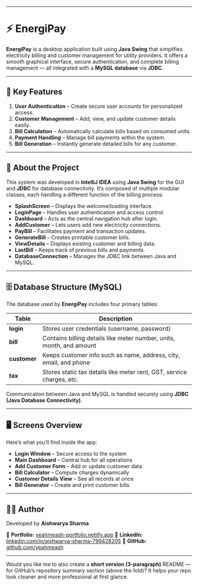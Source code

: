 

---

# ⚡ EnergiPay 

**EnergiPay** is a desktop application built using **Java Swing** that simplifies electricity billing and customer management for utility providers.
It offers a smooth graphical interface, secure authentication, and complete billing management — all integrated with a **MySQL database** via **JDBC**.

---

## 🚀 Key Features

1. **User Authentication** – Create secure user accounts for personalized access.
2. **Customer Management** – Add, view, and update customer details easily.
3. **Bill Calculation** – Automatically calculate bills based on consumed units.
4. **Payment Handling** – Manage bill payments within the system.
5. **Bill Generation** – Instantly generate detailed bills for any customer.

---

## 🧠 About the Project

This system was developed in **IntelliJ IDEA** using **Java Swing** for the GUI and **JDBC** for database connectivity.
It’s composed of multiple modular classes, each handling a different function of the billing process:

* **SplashScreen** – Displays the welcome/loading interface.
* **LoginPage** – Handles user authentication and access control.
* **Dashboard** – Acts as the central navigation hub after login.
* **AddCustomer** – Lets users add new electricity connections.
* **PayBill** – Facilitates payment and transaction updates.
* **GenerateBill** – Creates printable customer bills.
* **ViewDetails** – Displays existing customer and billing data.
* **LastBill** – Keeps track of previous bills and payments.
* **DatabaseConnection** – Manages the JDBC link between Java and MySQL.

---

## 🗄️ Database Structure (MySQL)

The database used by **EnergiPay** includes four primary tables:

| Table        | Description                                                           |
| ------------ | --------------------------------------------------------------------- |
| **login**    | Stores user credentials (username, password)                          |
| **bill**     | Contains billing details like meter number, units, month, and amount  |
| **customer** | Keeps customer info such as name, address, city, email, and phone     |
| **tax**      | Stores static tax details like meter rent, GST, service charges, etc. |

Communication between Java and MySQL is handled securely using **JDBC (Java Database Connectivity)**.

---

## 🖥️ Screens Overview

Here’s what you’ll find inside the app:

* **Login Window** – Secure access to the system
* **Main Dashboard** – Central hub for all operations
* **Add Customer Form** – Add or update customer data
* **Bill Calculator** – Compute charges dynamically
* **Customer Details View** – See all records at once
* **Bill Generator** – Create and print customer bills

---

## 🧑‍💻 Author

Developed by **Aishwarya Sharma**

🔗 **Portfolio:** [yeahmeash-portfolio.netlify.app](https://yeahmeash-portfolio.netlify.app)
💼 **LinkedIn:** [linkedin.com/in/aishwarya-sharma-799428205](https://linkedin.com/in/aishwarya-sharma-799428205)
🐙 **GitHub:** [github.com/yeahmeash](https://github.com/yeahmeash)




---

Would you like me to also create a **short version (3-paragraph)** README — for GitHub’s repository summary section (above the fold)?
It helps your repo look cleaner and more professional at first glance.

